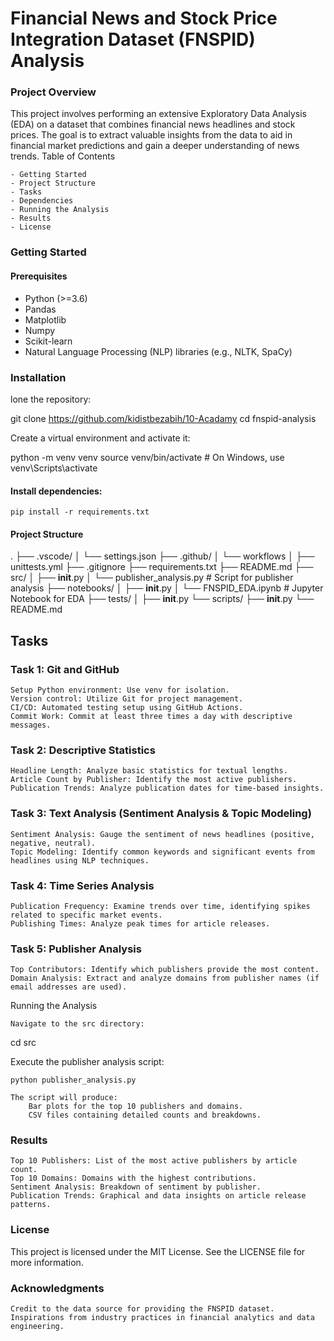 # Financial News and Stock Price Integration Dataset (FNSPID) Analysis
### Project Overview

This project involves performing an extensive Exploratory Data Analysis (EDA) on a dataset that combines financial news headlines and stock prices. The goal is to extract valuable insights from the data to aid in financial market predictions and gain a deeper understanding of news trends.
Table of Contents

    - Getting Started
    - Project Structure
    - Tasks
    - Dependencies
    - Running the Analysis
    - Results
    - License

### Getting Started
#### Prerequisites

   - Python (>=3.6)
   - Pandas
   - Matplotlib
   - Numpy
   - Scikit-learn
   - Natural Language Processing (NLP) libraries (e.g., NLTK, SpaCy)

### Installation

lone the repository:

git clone https://github.com/kidistbezabih/10-Acadamy
cd fnspid-analysis

Create a virtual environment and activate it:

python -m venv venv
source venv/bin/activate  # On Windows, use venv\Scripts\activate

#### Install dependencies:

    pip install -r requirements.txt

#### Project Structure

.
├── .vscode/
│   └── settings.json
├── .github/
│   └── workflows
│       ├── unittests.yml
├── .gitignore
├── requirements.txt
├── README.md
├── src/
│   ├── __init__.py
│   └── publisher_analysis.py  # Script for publisher analysis
├── notebooks/
│   ├── __init__.py
│   └── FNSPID_EDA.ipynb       # Jupyter Notebook for EDA
├── tests/
│   ├── __init__.py
└── scripts/
    ├── __init__.py
    └── README.md

## Tasks
### Task 1: Git and GitHub

    Setup Python environment: Use venv for isolation.
    Version control: Utilize Git for project management.
    CI/CD: Automated testing setup using GitHub Actions.
    Commit Work: Commit at least three times a day with descriptive messages.

### Task 2: Descriptive Statistics

    Headline Length: Analyze basic statistics for textual lengths.
    Article Count by Publisher: Identify the most active publishers.
    Publication Trends: Analyze publication dates for time-based insights.

### Task 3: Text Analysis (Sentiment Analysis & Topic Modeling)

    Sentiment Analysis: Gauge the sentiment of news headlines (positive, negative, neutral).
    Topic Modeling: Identify common keywords and significant events from headlines using NLP techniques.

### Task 4: Time Series Analysis

    Publication Frequency: Examine trends over time, identifying spikes related to specific market events.
    Publishing Times: Analyze peak times for article releases.

### Task 5: Publisher Analysis

    Top Contributors: Identify which publishers provide the most content.
    Domain Analysis: Extract and analyze domains from publisher names (if email addresses are used).

Running the Analysis

    Navigate to the src directory:

cd src

Execute the publisher analysis script:

    python publisher_analysis.py

    The script will produce:
        Bar plots for the top 10 publishers and domains.
        CSV files containing detailed counts and breakdowns.

### Results

    Top 10 Publishers: List of the most active publishers by article count.
    Top 10 Domains: Domains with the highest contributions.
    Sentiment Analysis: Breakdown of sentiment by publisher.
    Publication Trends: Graphical and data insights on article release patterns.
 
### License

This project is licensed under the MIT License. See the LICENSE file for more information.

### Acknowledgments

    Credit to the data source for providing the FNSPID dataset.
    Inspirations from industry practices in financial analytics and data engineering.